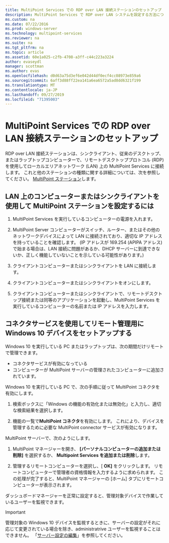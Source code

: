```yaml
---
title: MultiPoint Services での RDP over LAN 接続ステーションのセットアップ
description: MultiPoint Services で RDP over LAN システムを設定する方法について説明します。
ms.custom: na
ms.date: 07/22/2016
ms.prod: windows-server
ms.technology: multipoint-services
ms.reviewer: na
ms.suite: na
ms.tgt_pltfrm: na
ms.topic: article
ms.assetid: 60e1a025-c2fb-4708-a3ff-c44c223a3224
author: evaseydl
manager: scottman
ms.author: evas
ms.openlocfilehash: d0d63a75d3ef6e042d44df0ecf4cc08973e859a6
ms.sourcegitcommit: 6aff3d88ff22ea141a6ea6572a5ad8dd6321f199
ms.translationtype: MT
ms.contentlocale: ja-JP
ms.lasthandoff: 09/27/2019
ms.locfileid: "71395003"
---
```

# <a name="set-up-an-rdp-over-lan-connected-station-in-multipoint-services"></a>MultiPoint Services での RDP over LAN 接続ステーションのセットアップ
RDP over LAN 接続ステーションは、シンクライアント、従来のデスクトップ、またはラップトップコンピューターで、リモートデスクトッププロトコル (RDP) を使用してローカルエリアネットワーク (LAN) 上の MultiPoint Services に接続します。 これと他のステーションの種類に関する詳細については、次を参照してください。 [MultiPoint ステーション](MultiPoint-services-Stations.md)します。  
  
## <a name="to-set-up-a-multipoint-station-using-a-computer-or-thin-client-on-a-lan"></a>LAN 上のコンピューターまたはシンクライアントを使用して MultiPoint ステーションを設定するには  
  
1.  MultiPoint Services を実行しているコンピューターの電源を入れます。  
  
2.  MultiPoint Server コンピューターがスイッチ、ルーター、またはその他のネットワークデバイスによって LAN に接続されており、適切な IP アドレスを持っていることを確認します。 (IP アドレスが 169.254 (APIPA アドレス) で始まる場合は、LAN 接続に問題があるか、DHCP サーバーに到達できないか、正しく機能していないことを示している可能性があります。)  
  
3.  クライアントコンピューターまたはシンクライアントを LAN に接続します。  
  
4.  クライアントコンピューターまたはシンクライアントをオンにします。  
  
5.  クライアントコンピューターまたはシンクライアントで、リモートデスクトップ接続または同等のアプリケーションを起動し、MultiPoint Services を実行しているコンピューターの名前または IP アドレスを入力します。

## <a name="set-up-a-windows-10-device-for-remote-management-by-using-connector-services"></a>コネクタサービスを使用してリモート管理用に Windows 10 デバイスをセットアップする
Windows 10 を実行している PC またはラップトップは、次の期間だけリモートで管理できます。
- コネクタサービスが有効になっている  
- コンピューターが MultiPoint サーバーの管理されたコンピューターに追加されています。  

Windows 10 を実行している PC で、次の手順に従って MultiPoint コネクタを有効にします。

1. 検索ボックスに「Windows の機能の有効化または無効化」と入力し、適切な検索結果を選択します。 

2. 機能の一覧で**MultiPoint コネクタ**を有効にします。 これにより、デバイスを管理するために必要な MultiPoint connector サービスが有効になります。 

MultiPoint サーバーで、次のようにします。
1. MultiPoint マネージャーを開き、 **[パーソナルコンピューターの追加または削除]** を選択するか、 **Multipoint Services を追加または削除**します。

2. 管理するリモートコンピューターを選択し、[ **OK]** をクリックします。  リモートコンピューターで管理者の資格情報を入力するように求められます。  この処理が完了すると、MultiPoint マネージャーの [ホーム] タブにリモートコンピューターが表示されます。

ダッシュボードマネージャーを正常に設定すると、管理対象デバイスで作業しているユーザーを監視できます。

> [!IMPORTANT]  
> 管理対象の Windows 10 デバイスを監視するときに、サーバーの設定がそれに応じて変更されている場合を除き、administratrive ユーザーを監視することはできません。 「[サーバー設定の編集](Edit-Server-Settings.md)」を参照してください。